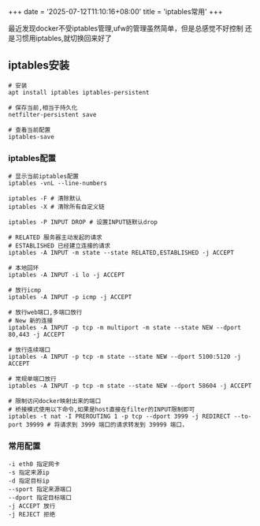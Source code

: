 +++
date = '2025-07-12T11:10:16+08:00'
title = 'iptables常用'
+++

最近发现docker不受iptables管理,ufw的管理虽然简单，但是总感觉不好控制
还是习惯用iptables,就切换回来好了

## iptables安装
```shell
# 安装
apt install iptables iptables-persistent

# 保存当前,相当于持久化
netfilter-persistent save

# 查看当前配置
iptables-save
```

### iptables配置
```shell
# 显示当前iptables配置
iptables -vnL --line-numbers

iptables -F # 清除默认
iptables -X # 清除所有自定义链

iptables -P INPUT DROP # 设置INPUT链默认drop

# RELATED 服务器主动发起的请求
# ESTABLISHED 已经建立连接的请求
iptables -A INPUT -m state --state RELATED,ESTABLISHED -j ACCEPT

# 本地回环
iptables -A INPUT -i lo -j ACCEPT

# 放行icmp
iptables -A INPUT -p icmp -j ACCEPT

# 放行web端口,多端口放行
# New 新的连接
iptables -A INPUT -p tcp -m multiport -m state --state NEW --dport 80,443 -j ACCEPT

# 放行连续端口
iptables -A INPUT -p tcp -m state --state NEW --dport 5100:5120 -j ACCEPT

# 常规单端口放行
iptables -A INPUT -p tcp -m state --state NEW --dport 58604 -j ACCEPT

# 限制访问docker映射出来的端口
# 桥接模式使用以下命令,如果是host直接在filter的INPUT限制即可
iptables -t nat -I PREROUTING 1 -p tcp --dport 3999 -j REDIRECT --to-port 39999 # 将请求到 3999 端口的请求转发到 39999 端口，

```

### 常用配置
```shell
-i eth0 指定网卡
-s 指定来源ip
-d 指定目标ip
--sport 指定来源端口
--dport 指定目标端口
-j ACCEPT 放行
-j REJECT 拒绝
```
